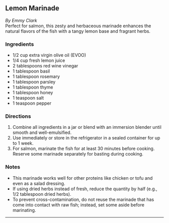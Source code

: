 ## Lemon Marinade

_By Emmy Clark_  
Perfect for salmon, this zesty and herbaceous marinade enhances the natural flavors of the fish with a tangy lemon base and fragrant herbs.

### Ingredients
- 1/2 cup extra virgin olive oil (EVOO)
- 1/4 cup fresh lemon juice
- 2 tablespoons red wine vinegar
- 1 tablespoon basil
- 1 tablespoon rosemary
- 1 tablespoon parsley
- 1 tablespoon thyme
- 1 tablespoon honey
- 1 teaspoon salt
- 1 teaspoon pepper

### Directions
1. Combine all ingredients in a jar or blend with an immersion blender until smooth and well-emulsified.
2. Use immediately or store in the refrigerator in a sealed container for up to 1 week.
3. For salmon, marinate the fish for at least 30 minutes before cooking. Reserve some marinade separately for basting during cooking.

### Notes
- This marinade works well for other proteins like chicken or tofu and even as a salad dressing.
- If using dried herbs instead of fresh, reduce the quantity by half (e.g., 1/2 tablespoon dried herbs).
- To prevent cross-contamination, do not reuse the marinade that has come into contact with raw fish; instead, set some aside before marinating.

---